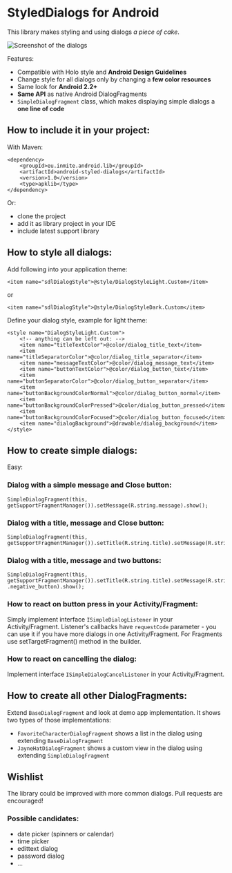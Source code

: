 # StyledDialogs for Android

This library makes styling and using dialogs _a piece of cake_.

 ![Screenshot of the dialogs](https://raw.github.com/inmite/android-styled-dialogs/master/screenshot.png)

Features:

 - Compatible with Holo style and **Android Design Guidelines**
 - Change style for all dialogs only by changing a **few color resources**
 - Same look for **Android 2.2+**
 - **Same API** as native Android DialogFragments
 - `SimpleDialogFragment` class, which makes displaying simple dialogs a **one line of code**

## How to include it in your project:

With Maven:

	<dependency>
		<groupId>eu.inmite.android.lib</groupId>
		<artifactId>android-styled-dialogs</artifactId>
		<version>1.0</version>
		<type>apklib</type>
	</dependency>

Or:

 - clone the project
 - add it as library project in your IDE
 - include latest support library

## How to style all dialogs:

Add following into your application theme:

	<item name="sdlDialogStyle">@style/DialogStyleLight.Custom</item>

or

	<item name="sdlDialogStyle">@style/DialogStyleDark.Custom</item>

Define your dialog style, example for light theme:

	<style name="DialogStyleLight.Custom">
		<!-- anything can be left out: -->
		<item name="titleTextColor">@color/dialog_title_text</item>
		<item name="titleSeparatorColor">@color/dialog_title_separator</item>
		<item name="messageTextColor">@color/dialog_message_text</item>
		<item name="buttonTextColor">@color/dialog_button_text</item>
		<item name="buttonSeparatorColor">@color/dialog_button_separator</item>
		<item name="buttonBackgroundColorNormal">@color/dialog_button_normal</item>
		<item name="buttonBackgroundColorPressed">@color/dialog_button_pressed</item>
		<item name="buttonBackgroundColorFocused">@color/dialog_button_focused</item>
		<item name="dialogBackground">@drawable/dialog_background</item>
	</style>

## How to create simple dialogs:

Easy:

### Dialog with a simple message and Close button:

	SimpleDialogFragment(this, getSupportFragmentManager()).setMessage(R.string.message).show();

### Dialog with a title, message and Close button:

	SimpleDialogFragment(this, getSupportFragmentManager()).setTitle(R.string.title).setMessage(R.string.message).show();

### Dialog with a title, message and two buttons:	

	SimpleDialogFragment(this, getSupportFragmentManager()).setTitle(R.string.title).setMessage(R.string.message).setPositiveButtonText(R.string.positive_button).setNegativeButtonText(R.string
	.negative_button).show();

### How to react on button press in your Activity/Fragment:

Simply implement interface `ISimpleDialogListener` in your Activity/Fragment. Listener's callbacks have `requestCode` parameter - you can use it if you have more dialogs in one Activity/Fragment.
For Fragments use setTargetFragment() method in the builder.

### How to react on cancelling the dialog:

Implement interface `ISimpleDialogCancelListener` in your Activity/Fragment.

## How to create all other DialogFragments:

Extend `BaseDialogFragment` and look at demo app implementation. It shows two types of those implementations:

 - `FavoriteCharacterDialogFragment` shows a list in the dialog using extending `BaseDialogFragment`
 - `JayneHatDialogFragment` shows a custom view in the dialog using extending `SimpleDialogFragment`

## Wishlist

The library could be improved with more common dialogs. Pull requests are encouraged!

### Possible candidates:
 - date picker (spinners or calendar)
 - time picker
 - edittext dialog
 - password dialog
 - ...
